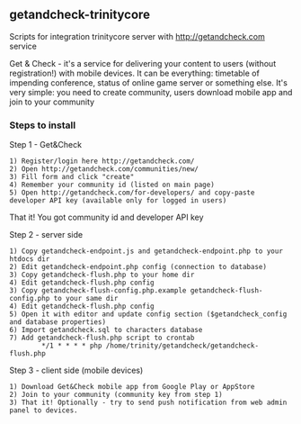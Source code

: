 ## getandcheck-trinitycore

Scripts for integration trinitycore server with http://getandcheck.com service

Get & Check -  it's a service for delivering your content to users (without registration!) with mobile devices. It can be everything: timetable of impending conference, status of online game server or something else. It's very simple: you need to create community, users download mobile app and join to your community

### Steps to install

Step 1 - Get&Check

	1) Register/login here http://getandcheck.com/
	2) Open http://getandcheck.com/communities/new/
	3) Fill form and click "create"
	4) Remember your community id (listed on main page)
	5) Open http://getandcheck.com/for-developers/ and copy-paste developer API key (available only for logged in users)
    
That it! You got community id and developer API key

Step 2 - server side

	1) Copy getandcheck-endpoint.js and getandcheck-endpoint.php to your htdocs dir
	2) Edit getandcheck-endpoint.php config (connection to database)
	3) Copy getandcheck-flush.php to your home dir
	4) Edit getandcheck-flush.php config
	3) Copy getandcheck-flush-config.php.example getandcheck-flush-config.php to your same dir
	4) Edit getandcheck-flush.php config
	5) Open it with editor and update config section ($getandcheck_config and database properties)
	6) Import getandcheck.sql to characters database
	7) Add getandcheck-flush.php script to crontab
    		*/1 * * * * php /home/trinity/getandcheck/getandcheck-flush.php

Step 3 - client side (mobile devices)

	1) Download Get&Check mobile app from Google Play or AppStore
	2) Join to your community (community key from step 1)
	3) That it! Optionally - try to send push notification from web admin panel to devices.
